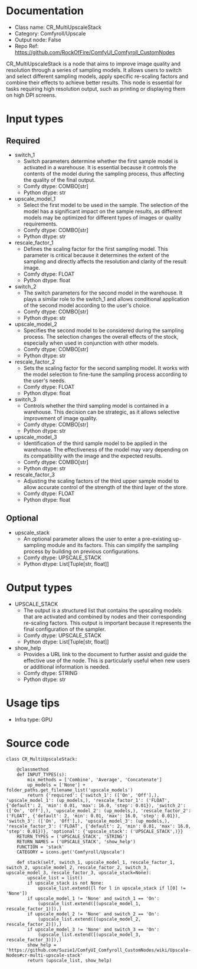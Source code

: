 # Documentation
- Class name: CR_MultiUpscaleStack
- Category: Comfyroll/Upscale
- Output node: False
- Repo Ref: https://github.com/RockOfFire/ComfyUI_Comfyroll_CustomNodes

CR_MultiUpscaleStack is a node that aims to improve image quality and resolution through a series of sampling models. It allows users to switch and select different sampling models, apply specific re-scaling factors and combine their effects to achieve better results. This node is essential for tasks requiring high resolution output, such as printing or displaying them on high DPI screens.

# Input types
## Required
- switch_1
    - Switch parameters determine whether the first sample model is activated in a warehouse. It is essential because it controls the contents of the model during the sampling process, thus affecting the quality of the final output.
    - Comfy dtype: COMBO[str]
    - Python dtype: str
- upscale_model_1
    - Select the first model to be used in the sample. The selection of the model has a significant impact on the sample results, as different models may be optimized for different types of images or quality requirements.
    - Comfy dtype: COMBO[str]
    - Python dtype: str
- rescale_factor_1
    - Defines the scaling factor for the first sampling model. This parameter is critical because it determines the extent of the sampling and directly affects the resolution and clarity of the result image.
    - Comfy dtype: FLOAT
    - Python dtype: float
- switch_2
    - The switch parameters for the second model in the warehouse. It plays a similar role to the switch_1 and allows conditional application of the second model according to the user's choice.
    - Comfy dtype: COMBO[str]
    - Python dtype: str
- upscale_model_2
    - Specifies the second model to be considered during the sampling process. The selection changes the overall effects of the stock, especially when used in conjunction with other models.
    - Comfy dtype: COMBO[str]
    - Python dtype: str
- rescale_factor_2
    - Sets the scaling factor for the second sampling model. It works with the model selection to fine-tune the sampling process according to the user's needs.
    - Comfy dtype: FLOAT
    - Python dtype: float
- switch_3
    - Controls whether the third sampling model is contained in a warehouse. This decision can be strategic, as it allows selective improvement of image quality.
    - Comfy dtype: COMBO[str]
    - Python dtype: str
- upscale_model_3
    - Identification of the third sample model to be applied in the warehouse. The effectiveness of the model may vary depending on its compatibility with the image and the expected results.
    - Comfy dtype: COMBO[str]
    - Python dtype: str
- rescale_factor_3
    - Adjusting the scaling factors of the third upper sample model to allow accurate control of the strength of the third layer of the store.
    - Comfy dtype: FLOAT
    - Python dtype: float
## Optional
- upscale_stack
    - An optional parameter allows the user to enter a pre-existing up-sampling module and its factors. This can simplify the sampling process by building on previous configurations.
    - Comfy dtype: UPSCALE_STACK
    - Python dtype: List[Tuple[str, float]]

# Output types
- UPSCALE_STACK
    - The output is a structured list that contains the upscaling models that are activated and combined by nodes and their corresponding re-scaling factors. This output is important because it represents the final configuration of the sampler.
    - Comfy dtype: UPSCALE_STACK
    - Python dtype: List[Tuple[str, float]]
- show_help
    - Provides a URL link to the document to further assist and guide the effective use of the node. This is particularly useful when new users or additional information is needed.
    - Comfy dtype: STRING
    - Python dtype: str

# Usage tips
- Infra type: GPU

# Source code
```
class CR_MultiUpscaleStack:

    @classmethod
    def INPUT_TYPES(s):
        mix_methods = ['Combine', 'Average', 'Concatenate']
        up_models = ['None'] + folder_paths.get_filename_list('upscale_models')
        return {'required': {'switch_1': (['On', 'Off'],), 'upscale_model_1': (up_models,), 'rescale_factor_1': ('FLOAT', {'default': 2, 'min': 0.01, 'max': 16.0, 'step': 0.01}), 'switch_2': (['On', 'Off'],), 'upscale_model_2': (up_models,), 'rescale_factor_2': ('FLOAT', {'default': 2, 'min': 0.01, 'max': 16.0, 'step': 0.01}), 'switch_3': (['On', 'Off'],), 'upscale_model_3': (up_models,), 'rescale_factor_3': ('FLOAT', {'default': 2, 'min': 0.01, 'max': 16.0, 'step': 0.01})}, 'optional': {'upscale_stack': ('UPSCALE_STACK',)}}
    RETURN_TYPES = ('UPSCALE_STACK', 'STRING')
    RETURN_NAMES = ('UPSCALE_STACK', 'show_help')
    FUNCTION = 'stack'
    CATEGORY = icons.get('Comfyroll/Upscale')

    def stack(self, switch_1, upscale_model_1, rescale_factor_1, switch_2, upscale_model_2, rescale_factor_2, switch_3, upscale_model_3, rescale_factor_3, upscale_stack=None):
        upscale_list = list()
        if upscale_stack is not None:
            upscale_list.extend([l for l in upscale_stack if l[0] != 'None'])
        if upscale_model_1 != 'None' and switch_1 == 'On':
            (upscale_list.extend([(upscale_model_1, rescale_factor_1)]),)
        if upscale_model_2 != 'None' and switch_2 == 'On':
            (upscale_list.extend([(upscale_model_2, rescale_factor_2)]),)
        if upscale_model_3 != 'None' and switch_3 == 'On':
            (upscale_list.extend([(upscale_model_3, rescale_factor_3)]),)
        show_help = 'https://github.com/Suzie1/ComfyUI_Comfyroll_CustomNodes/wiki/Upscale-Nodes#cr-multi-upscale-stack'
        return (upscale_list, show_help)
```
